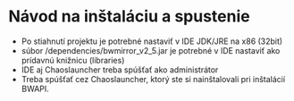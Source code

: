 # Návod na inštaláciu a spustenie

- Po stiahnutí projektu je potrebné nastaviť v IDE JDK/JRE na x86 (32bit)
- súbor /dependencies/bwmirror_v2_5.jar je potrebné v IDE nastaviť ako prídavnú knižnicu (libraries) 
- IDE aj Chaoslauncher treba spúšťať ako administrátor
- Treba spúšťať cez Chaoslauncher, ktorý ste si nainštalovali pri inštalácií BWAPI.
